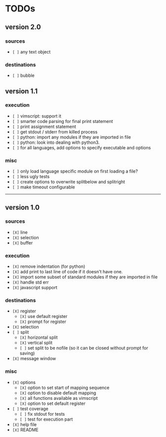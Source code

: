 # TODOs

## version 2.0

### sources

* `[ ]` any text object

### destinations

* `[ ]` bubble

## version 1.1

### execution

* `[ ]` vimscript: support it
* `[ ]` smarter code parsing for final print statement
* `[ ]` print assignment statement
* `[ ]` get stdout / stderr from killed process
* `[ ]` python: import any modules if they are imported in file
* `[ ]` python: look into dealing with python3.
* `[ ]` for all languages, add options to specify executable and options

### misc

* `[ ]` only load language specific module on first loading a file?
* `[ ]` less ugly tests
* `[ ]` create options to overwrite splitbelow and splitright
* `[ ]` make timeout configurable

--------------------------------------------------------------------------------

## version 1.0

### sources

* `[X]` line
* `[X]` selection
* `[X]` buffer

### execution

* `[X]` remove indentation (for python)
* `[X]` add print to last line of code if it doesn't have one.
* `[X]` import some subset of standard modules if they are imported in file
* `[X]` handle std err
* `[X]` javascript support

### destinations

* `[X]` register
    * `[X]` use default register
    * `[X]` prompt for register
* `[X]` selection
* `[ ]` split
    * `[X]` horizontal split
    * `[X]` vertical split
    * `[ ]` set split to be nofile (so it can be closed without prompt for saving)
* `[X]` message window

### misc

* `[X]` options
    * `[X]` option to set start of mapping sequence
    * `[X]` option to disable default mapping
    * `[X]` all functions available as vimscript
    * `[X]` option to set default register
* `[ ]` test coverage
    * `[ ]` fix stdout for tests
    * `[ ]` test for execution part
* `[X]` help file
* `[X]` README
